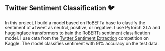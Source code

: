 ## Twitter Sentiment Classification 🐦
In this project, I build a model based on RoBERTa base to classify the sentiment of a tweet as neutral, positive, or negative. I use PyTorch XLA and huggingface transformers to train the RoBERTa sentiment classification model. I use data from the [Twitter Sentiment Extraction](https://www.kaggle.com/c/tweet-sentiment-extraction) competition on Kaggle. The model classifies sentiment with 91% accuracy on the test data.
